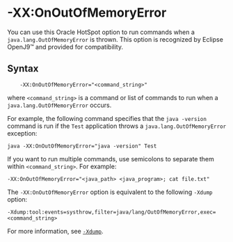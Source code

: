 <!--
* Copyright (c) 2017, 2023 IBM Corp. and others
*
* This program and the accompanying materials are made
* available under the terms of the Eclipse Public License 2.0
* which accompanies this distribution and is available at
* https://www.eclipse.org/legal/epl-2.0/ or the Apache
* License, Version 2.0 which accompanies this distribution and
* is available at https://www.apache.org/licenses/LICENSE-2.0.
*
* This Source Code may also be made available under the
* following Secondary Licenses when the conditions for such
* availability set forth in the Eclipse Public License, v. 2.0
* are satisfied: GNU General Public License, version 2 with
* the GNU Classpath Exception [1] and GNU General Public
* License, version 2 with the OpenJDK Assembly Exception [2].
*
* [1] https://www.gnu.org/software/classpath/license.html
* [2] https://openjdk.org/legal/assembly-exception.html
*
* SPDX-License-Identifier: EPL-2.0 OR Apache-2.0 OR GPL-2.0 WITH
* Classpath-exception-2.0 OR LicenseRef-GPL-2.0 WITH Assembly-exception
-->

# -XX:OnOutOfMemoryError

You can use this Oracle HotSpot option to run commands when a `java.lang.OutOfMemoryError` is thrown. This option is recognized by Eclipse OpenJ9&trade; and provided for compatibility.

## Syntax

        -XX:OnOutOfMemoryError="<command_string>"

where `<command_string>` is a command or list of commands to run when a `java.lang.OutOfMemoryError` occurs.

For example, the following command specifies that the `java -version` command is run if the `Test` application throws a `java.lang.OutOfMemoryError` exception:

`java -XX:OnOutOfMemoryError="java -version" Test`

If you want to run multiple commands, use semicolons to separate them  within `<command_string>`. For example:

`-XX:OnOutOfMemoryError="<java_path> <java_program>; cat file.txt"`

The `-XX:OnOutOfMemoryError` option is equivalent to the following `-Xdump` option:

`-Xdump:tool:events=systhrow,filter=java/lang/OutOfMemoryError,exec=<command_string>`

For more information, see [`-Xdump`](xdump.md).  


<!-- ==== END OF TOPIC ==== xxonoutofmemoryerror.md ==== -->
